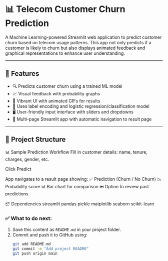 # 📊 Telecom Customer Churn Prediction

A Machine Learning-powered Streamlit web application to predict customer churn based on telecom usage patterns. This app not only predicts if a customer is likely to churn but also displays animated feedback and graphical representations to enhance user understanding.

---

## 🚀 Features

- 🔍 Predicts customer churn using a trained ML model
- 📈 Visual feedback with probability graphs
- 🎨 Vibrant UI with animated GIFs for results
- 🧠 Uses label encoding and logistic regression/classification model
- 🖥️ User-friendly input interface with sliders and dropdowns
- 📂 Multi-page Streamlit app with automatic navigation to result page

---

## 📂 Project Structure

📊 Sample Prediction Workflow
Fill in customer details: name, tenure, charges, gender, etc.

Click Predict

App navigates to a result page showing:
✅ Prediction (Churn / No Churn)
📉 Probability score
📊 Bar chart for comparison
⏮️ Option to review past predictions

📦 Dependencies
streamlit
pandas
pickle
matplotlib
seaborn
scikit-learn


### ✅ What to do next:
1. Save this content as `README.md` in your project folder.
2. Commit and push it to GitHub using:
   ```bash
   git add README.md
   git commit -m "Add project README"
   git push origin main

